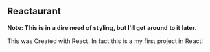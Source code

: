 ## Reactaurant
**Note: This is in a dire need of styling, but I'll get around to it later.**

This was Created with React. In fact this is a my first project in React!
